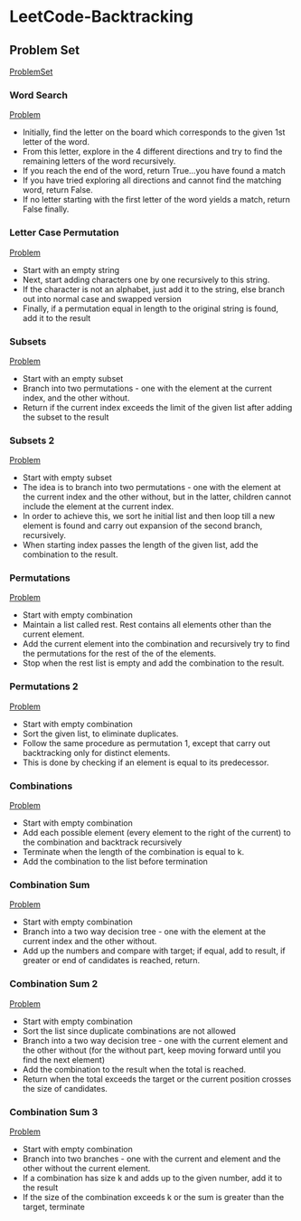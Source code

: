 # LeetCode-Backtracking

## Problem Set

[ProblemSet](https://seanprashad.com/leetcode-patterns/)

### Word Search 
[Problem](https://leetcode.com/problems/word-search/)
* Initially, find the letter on the board which corresponds to the given 1st letter of the word.
* From this letter, explore in the 4 different directions and try to find the remaining letters of the word recursively.
* If you reach the end of the word, return True...you have found a match
* If you have tried exploring all directions and cannot find the matching word, return False.
* If no letter starting with the first letter of the word yields a match, return False finally.

### Letter Case Permutation
[Problem](https://leetcode.com/problems/letter-case-permutation/)
* Start with an empty string
* Next, start adding characters one by one recursively to this string.
* If the character is not an alphabet, just add it to the string, else branch out into normal case and swapped version
* Finally, if a permutation equal in length to the original string is found, add it to the result

### Subsets
[Problem](https://leetcode.com/problems/subsets/)
* Start with an empty subset
* Branch into two permutations - one with the element at the current index, and the other without.
* Return if the current index exceeds the limit of the given list after adding the subset to the result

### Subsets 2
[Problem](https://leetcode.com/problems/subsets-ii/)
* Start with empty subset
* The idea is to branch into two permutations - one with the element at the current index and the other without, but in the latter, children cannot include the element at the current index.
* In order to achieve this, we sort he initial list and then loop till a new element is found and carry out expansion of the second branch, recursively.
* When starting index passes the length of the given list, add the combination to the result.

### Permutations
[Problem](https://leetcode.com/problems/permutations/)
* Start with empty combination
* Maintain a list called rest. Rest contains all elements other than the current element.
* Add the current element into the combination and recursively try to find the permutations for the rest of the of the elements.
* Stop when the rest list is empty and add the combination to the result.

### Permutations 2
[Problem](https://leetcode.com/problems/permutations-ii/)
* Start with empty combination
* Sort the given list, to eliminate duplicates.
* Follow the same procedure as permutation 1, except that carry out backtracking only for distinct elements.
* This is done by checking if an element is equal to its predecessor.

### Combinations
[Problem](https://leetcode.com/problems/combinations/)
* Start with empty combination
* Add each possible element (every element to the right of the current) to the combination and backtrack recursively
* Terminate when the length of the combination is equal to k.
* Add the combination to the list before termination

### Combination Sum
[Problem](https://leetcode.com/problems/combination-sum/)
* Start with empty combination
* Branch into a two way decision tree - one with the element at the current index and the other without.
* Add up the numbers and compare with target; if equal, add to result, if greater or end of candidates is reached, return.

### Combination Sum 2
[Problem](https://leetcode.com/problems/combination-sum-ii/)
* Start with empty combination
* Sort the list since duplicate combinations are not allowed
* Branch into a two way decision tree - one with the current element and the other without (for the without part, keep moving forward until you find the next element)
* Add the combination to the result when the total is reached.
* Return when the total exceeds the target or the current position crosses the size of candidates.

### Combination Sum 3
[Problem]()
* Start with empty combination
* Branch into two branches - one with the current and element and the other without the current element.
* If a combination has size k and adds up to the given number, add it to the result
* If the size of the combination exceeds k or the sum is greater than the target, terminate


